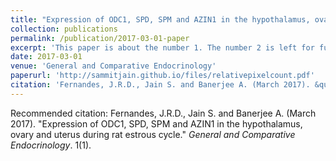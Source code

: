 ```yaml
---
title: "Expression of ODC1, SPD, SPM and AZIN1 in the hypothalamus, ovary and uterus during rat estrous cycle"
collection: publications
permalink: /publication/2017-03-01-paper
excerpt: 'This paper is about the number 1. The number 2 is left for future work.'
date: 2017-03-01
venue: 'General and Comparative Endocrinology'
paperurl: 'http://sammitjain.github.io/files/relativepixelcount.pdf'
citation: 'Fernandes, J.R.D., Jain S. and Banerjee A. (March 2017). &quot;Expression of ODC1, SPD, SPM and AZIN1 in the hypothalamus, ovary and uterus during rat estrous cycle.&quot; <i>General and Comparative Endocrinology</i>.'
---
```



Recommended citation: Fernandes, J.R.D., Jain S. and Banerjee A. (March 2017). "Expression of ODC1, SPD, SPM and AZIN1 in the hypothalamus, ovary and uterus during rat estrous cycle." <i>General and Comparative Endocrinology</i>. 1(1).
